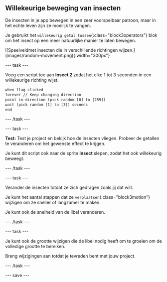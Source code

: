 ## Willekeurige beweging van insecten

<div style="display: flex; flex-wrap: wrap">
<div style="flex-basis: 200px; flex-grow: 1; margin-right: 15px;">
De insecten in je app bewegen in een zeer voorspelbaar patroon, maar in het echte leven zijn ze moeilijk te vangen. 

Je gebruikt het `willekeurig getal tussen`{:class="block3operators"} blok om het insect op een meer natuurlijke manier te laten bewegen.
</div>
<div>
![Speelveldmet insecten die in verschillende richtingen wijzen.](images/random-movement.png){:width="300px"}
</div>
</div>

--- task ---

Voeg een script toe aan **Insect 2** zodat het elke 1 tot 3 seconden in een willekeurige richting wijst.

```blocks3
when flag clicked
forever // Keep changing direction
point in direction (pick random [0] to [259])
wait (pick random [1] to [3]) seconds
end
```

--- /task ---

--- task ---

**Test:** Test je project en bekijk hoe de insecten vliegen. Probeer de getallen te veranderen om het gewenste effect te krijgen.

Je kunt dit script ook naar de sprite **Insect** slepen, zodat het ook willekeurig beweegt.

--- /task ---

--- task ---

Verander de insecten totdat ze zich gedragen zoals jij dat wilt.

Je kunt het aantal stappen dat ze `verplaatsen`{:class="block3motion"} wijzigen om ze sneller of langzamer te maken.

Je kunt ook de snelheid van de libel veranderen.

--- /task ---

--- task ---

Je kunt ook de grootte wijzigen die de libel nodig heeft om te groeien om de volledige grootte te bereiken.

Breng wijzigingen aan totdat je tevreden bent met jouw project.

--- /task ---

--- save ---
